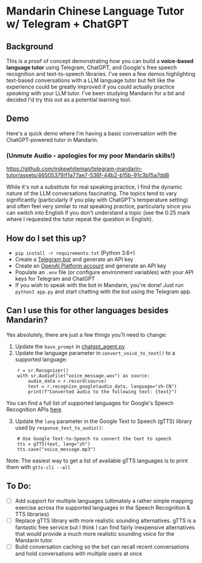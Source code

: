 # Mandarin Chinese Language Tutor w/ Telegram + ChatGPT

## Background
This is a proof of concept demonstrating how you can build a **voice-based language tutor** using Telegram, ChatGPT, and Google's free speech recognition and text-to-speech libraries. I've seen a few demos highlighting text-based conversations with a LLM language tutor but felt like the experience could be greatly improved if you could actually practice _speaking_ with your LLM tutor.  I've been studying Mandarin for a bit and decided I'd try this out as a potential learning tool.

## Demo

Here's a quick demo where I'm having a basic conversation with the ChatGPT-powered tutor in Mandarin.

### (Unmute Audio - apologies for my poor Mandarin skills!)

https://github.com/mikewhiteman/telegram-mandarin-tutor/assets/46505379/f1a77ae7-536f-44b2-b15b-91c3b15a7dd8

While it's not a substitute for real speaking practice, I find the dynamic nature of the LLM conversations fascinating. The topics tend to vary significantly (particularly if you play with ChatGPT's temperature setting) and often feel very similar to real speaking practice, particularly since you can switch into English if you don't understand a topic (see the 0:25 mark where I requested the tutor repeat the question in English).

## How do I set this up?
* `pip install -r requirements.txt` (Python 3.6+)
* Create a [Telegram bot](https://core.telegram.org/bots/api) and generate an API key
* Create an [OpenAI Platform account](https://platform.openai.com) and generate an API key
* Populate an `.env` file (or configure environment variables) with your API keys for Telegram and ChatGPT
* If you wish to speak with the bot in Mandarin, you're done! Just run `python3 app.py` and start chatting with the bot using the Telegram app. 

## Can I use this for other languages besides Mandarin?
Yes absolutely, there are just a few things you'll need to change:
1. Update the `base_prompt` in [chatgpt_agent.py](chatgpt_agent.py)
2. Update the language parameter in `convert_voice_to_text()` to a supported language:

```
    r = sr.Recognizer()
    with sr.AudioFile("voice_message.wav") as source:
        audio_data = r.record(source)
        text = r.recognize_google(audio_data, language="zh-CN")
        print(f"Converted audio to the following text: {text}")
```
You can find a full list of supported languages for Google's Speech Recognition APIs [here](https://codelabs.developers.google.com/codelabs/cloud-speech-text-python3#5)

3. Update the `lang` parameter in the Google Text to Speech (gTTS) library used by `response_text_to_audio()`:

```
    # Use Google Text-to-Speech to convert the text to speech
    tts = gTTS(text, lang="zh")
    tts.save("voice_message.mp3")
```

Note: The easiest way to get a list of available gTTS languages is to print them with `gtts-cli --all`


## To Do:
- [ ] Add support for multiple languages (ultimately a rather simple mapping exercise across the supported languages in the Speech Recognition & TTS libraries)
- [ ] Replace gTTS library with more realistic sounding alternatives. gTTS is a fantastic free service but I think I can find fairly inexpensive alternatives that would provide a much more realistic sounding voice for the Mandarin tutor. 
- [ ] Build conversation caching so the bot can recall recent conversations and hold conversations with multiple users at once 

